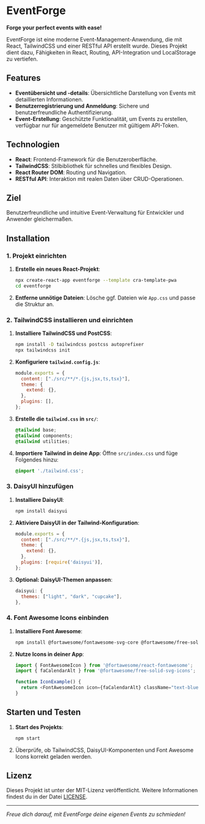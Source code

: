 # EventForge

**Forge your perfect events with ease!**

EventForge ist eine moderne Event-Management-Anwendung, die mit React, TailwindCSS und einer RESTful API erstellt wurde. Dieses Projekt dient dazu, Fähigkeiten in React, Routing, API-Integration und LocalStorage zu vertiefen.

## Features

- **Eventübersicht und -details**: Übersichtliche Darstellung von Events mit detaillierten Informationen.
- **Benutzerregistrierung und Anmeldung**: Sichere und benutzerfreundliche Authentifizierung.
- **Event-Erstellung**: Geschützte Funktionalität, um Events zu erstellen, verfügbar nur für angemeldete Benutzer mit gültigem API-Token.

## Technologien

- **React**: Frontend-Framework für die Benutzeroberfläche.
- **TailwindCSS**: Stilbibliothek für schnelles und flexibles Design.
- **React Router DOM**: Routing und Navigation.
- **RESTful API**: Interaktion mit realen Daten über CRUD-Operationen.

## Ziel

Benutzerfreundliche und intuitive Event-Verwaltung für Entwickler und Anwender gleichermaßen.

## Installation

### 1. Projekt einrichten
1. **Erstelle ein neues React-Projekt**:
   ```bash
   npx create-react-app eventforge --template cra-template-pwa
   cd eventforge
   ```
2. **Entferne unnötige Dateien**: Lösche ggf. Dateien wie `App.css` und passe die Struktur an.

### 2. TailwindCSS installieren und einrichten
1. **Installiere TailwindCSS und PostCSS**:
   ```bash
   npm install -D tailwindcss postcss autoprefixer
   npx tailwindcss init
   ```
2. **Konfiguriere `tailwind.config.js`**:
   ```javascript
   module.exports = {
     content: ["./src/**/*.{js,jsx,ts,tsx}"],
     theme: {
       extend: {},
     },
     plugins: [],
   };
   ```
3. **Erstelle die `tailwind.css` in `src/`**:
   ```css
   @tailwind base;
   @tailwind components;
   @tailwind utilities;
   ```
4. **Importiere Tailwind in deine App**:
   Öffne `src/index.css` und füge Folgendes hinzu:
   ```css
   @import './tailwind.css';
   ```

### 3. DaisyUI hinzufügen
1. **Installiere DaisyUI**:
   ```bash
   npm install daisyui
   ```
2. **Aktiviere DaisyUI in der Tailwind-Konfiguration**:
   ```javascript
   module.exports = {
     content: ["./src/**/*.{js,jsx,ts,tsx}"],
     theme: {
       extend: {},
     },
     plugins: [require('daisyui')],
   };
   ```
3. **Optional: DaisyUI-Themen anpassen**:
   ```javascript
   daisyui: {
     themes: ["light", "dark", "cupcake"],
   },
   ```

### 4. Font Awesome Icons einbinden
1. **Installiere Font Awesome**:
   ```bash
   npm install @fortawesome/fontawesome-svg-core @fortawesome/free-solid-svg-icons @fortawesome/react-fontawesome
   ```
2. **Nutze Icons in deiner App**:
   ```javascript
   import { FontAwesomeIcon } from '@fortawesome/react-fontawesome';
   import { faCalendarAlt } from '@fortawesome/free-solid-svg-icons';

   function IconExample() {
     return <FontAwesomeIcon icon={faCalendarAlt} className="text-blue-500" />;
   }
   ```

## Starten und Testen
1. **Start des Projekts**:
   ```bash
   npm start
   ```
2. Überprüfe, ob TailwindCSS, DaisyUI-Komponenten und Font Awesome Icons korrekt geladen werden.


## Lizenz

Dieses Projekt ist unter der MIT-Lizenz veröffentlicht. Weitere Informationen findest du in der Datei [LICENSE](./LICENSE).

---

*Freue dich darauf, mit EventForge deine eigenen Events zu schmieden!*
